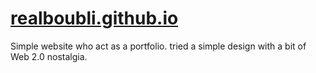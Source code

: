 # [realboubli.github.io](https://realboubli.github.io/)

Simple website who act as a portfolio. tried a simple design with a bit of Web 2.0 nostalgia.
